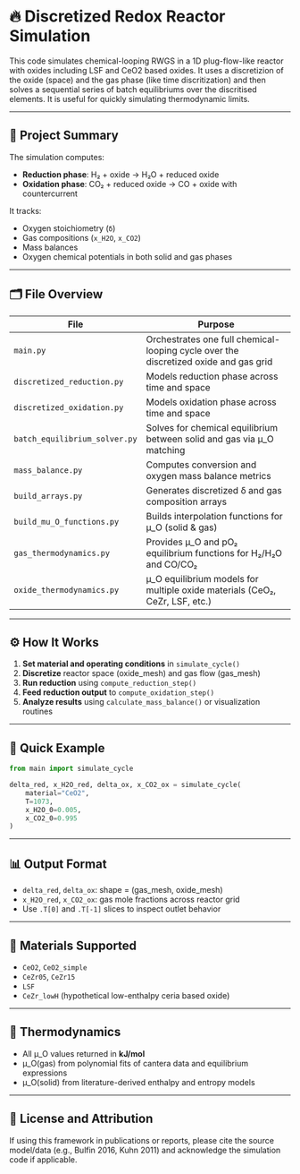 # 🔥 Discretized Redox Reactor Simulation

This code simulates chemical-looping RWGS in a 1D plug-flow-like reactor with oxides including LSF and CeO2 based oxides.
It uses a discretizion of the oxide (space) and the gas phase (like time discritization) and then solves a sequential series 
of batch equilibriums over the discritised elements. It is useful for quickly simulating thermodynamic limits. 

---

## 📘 Project Summary

The simulation computes:
- **Reduction phase**: H₂ + oxide → H₂O + reduced oxide
- **Oxidation phase**: CO₂ + reduced oxide → CO + oxide with countercurrent

It tracks:
- Oxygen stoichiometry (`δ`)
- Gas compositions (`x_H2O`, `x_CO2`)
- Mass balances
- Oxygen chemical potentials in both solid and gas phases

---

## 🗂 File Overview

| File | Purpose                                                                              |
|------|--------------------------------------------------------------------------------------|
| `main.py` | Orchestrates one full chemical-looping cycle over the discretized oxide and gas grid |
| `discretized_reduction.py` | Models reduction phase across time and space                                         |
| `discretized_oxidation.py` | Models oxidation phase across time and space                                         |
| `batch_equilibrium_solver.py` | Solves for chemical equilibrium between solid and gas via μ_O matching               |
| `mass_balance.py` | Computes conversion and oxygen mass balance metrics                                  |
| `build_arrays.py` | Generates discretized δ and gas composition arrays                                   |
| `build_mu_O_functions.py` | Builds interpolation functions for μ_O (solid & gas)                                 |
| `gas_thermodynamics.py` | Provides μ_O and pO₂ equilibrium functions for H₂/H₂O and CO/CO₂                     |
| `oxide_thermodynamics.py` | μ_O equilibrium models for multiple oxide materials (CeO₂, CeZr, LSF, etc.)          |

---

## ⚙️ How It Works

1. **Set material and operating conditions** in `simulate_cycle()`
2. **Discretize** reactor space (oxide_mesh) and gas flow (gas_mesh)
3. **Run reduction** using `compute_reduction_step()`
4. **Feed reduction output** to `compute_oxidation_step()`
5. **Analyze results** using `calculate_mass_balance()` or visualization routines

---

## 🚀 Quick Example

```python
from main import simulate_cycle

delta_red, x_H2O_red, delta_ox, x_CO2_ox = simulate_cycle(
    material="CeO2",
    T=1073,
    x_H2O_0=0.005,
    x_CO2_0=0.995
)
```

---

## 📊 Output Format

- `delta_red`, `delta_ox`: shape = (gas_mesh, oxide_mesh)
- `x_H2O_red`, `x_CO2_ox`: gas mole fractions across reactor grid
- Use `.T[0]` and `.T[-1]` slices to inspect outlet behavior

---

## 🧪 Materials Supported

- `CeO2`, `CeO2_simple`
- `CeZr05`, `CeZr15`
- `LSF`
- `CeZr_lowH` (hypothetical low-enthalpy ceria based oxide)

---

## 📐 Thermodynamics

- All μ_O values returned in **kJ/mol**
- μ_O(gas) from polynomial fits of cantera data and equilibrium expressions
- μ_O(solid) from literature-derived enthalpy and entropy models

---

## 📄 License and Attribution

If using this framework in publications or reports, please cite the source model/data (e.g., Bulfin 2016, Kuhn 2011) and acknowledge the simulation code if applicable.
